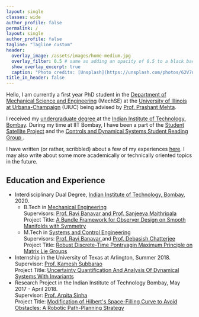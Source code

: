 ```yaml
---
layout: single
classes: wide
author_profile: false
permalink: /
layout: single
author_profile: false
tagline: "Tagline custom"
header:
  overlay_image: /assets/images/home-medium.jpg
  overlay_filter: 0.5 # same as adding an opacity of 0.5 to a black background  
  show_overlay_excerpt: true
  caption: "Photo credits: [Unsplash](https://unsplash.com/photos/62V7ntlKgL8)"
title_in_header: false
---
```

Hello, I am currently a first year PhD student in the [Department of Mechanical Science and Engineering](http://mechanical.illinois.edu/) (MechSE) at the [University of Illinois at Urbana-Champaign](https://illinois.edu/) (UIUC) being advised by [Prof. Prashant Mehta](http://mehta.mechse.illinois.edu/).

I received my <a href="#education-and-experience"> undergraduate degree </a> at the <a href="http://www.iitb.ac.in/">Indian Institute of Technology, Bombay</a>. During my time at IIT Bombay, I have been a part of the <a href="https://www.aero.iitb.ac.in/satlab/">Student Satellite Project</a> and the <a href="https://www.facebook.com/cds.srg/">Controls and Dynamical Systems Student Reading Group </a>.

I have written (or rather, scribbled) about a few of my experiences <a href="{{ '/writing/' | relative_url }}"> here</a>. I may also write about some more academically or technically oriented topics in the future. 

## Education and Experience
<ul>
<li> Interdisciplinary Dual Degree, <a href="http://www.iitb.ac.in/">Indian Institute of Technology, Bombay</a>, 2020. 
<ul>
<li> B.Tech in <a href = "https://www.me.iitb.ac.in/">Mechanical Engineering</a> <br> 
Supervisors: <a href="https://www.sc.iitb.ac.in/~banavar/"> Prof. Ravi Banavar </a> <a href="http://eng.pdn.ac.lk/ME/People/FacultyProfiles.php?id=6"> and Prof. Sanjeeva Maithripala </a> <br>
Project Title: <a href="{{ '/publications/2019-jgm' | relative_url }}"> A Bundle Framework for Observer Design on Smooth Manifolds with Symmetry </a>
</li>
<li> M.Tech in <a href="https://www.sc.iitb.ac.in/">Systems and Control Engineering</a> <br> 
Supervisors: <a href="https://www.sc.iitb.ac.in/~banavar/"> Prof. Ravi Banavar </a> and <a href="https://www.sc.iitb.ac.in/~chatterjee/master/homepage/index.html"> Prof. Debasish Chatterjee </a> <br>
Project Title: <a href="{{ '/publications/2019-jgm' | relative_url }}"> Robust Discrete-Time Pontryagin Maximum Principle on Matrix Lie Groups </a>
</li>
</ul>
</li>
<li> Internship in the University of Texas at Arlington, Summer 2018. <br> 
Supervisor: <a href="https://blog.uta.edu/subbarao/"> Prof. Kamesh Subbarao </a> <br>
Project Title: <a href="{{ '/publications/2019-uq' | relative_url }}"> Uncertainty Quantification And Analysis Of Dynamical Systems With Invariants </a>
</li>
<li> Research Project in the Indian Institute of Technology Bombay, May 2017 - April 2018. <br> 
Supervisor: <a href="https://www.sc.iitb.ac.in/~asinha/"> Prof. Arpita Sinha </a> <br>
Project Title: <a href="{{ '/publications/2020-icc' | relative_url }}"> Modification of Hilbert's Space-Filling Curve to Avoid Obstacles: A Robotic Path-Planning Strategy </a>
</li>
</ul>
